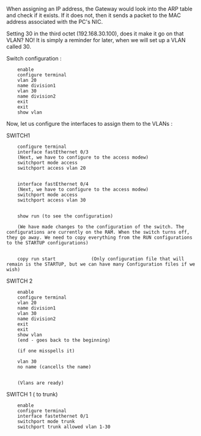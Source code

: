 



When assigning an IP address, the Gateway would look into the ARP table and check if it exists. If it does not, then it sends a packet to the MAC address associated with the PC's NIC. 


Setting 30 in the third octet (192.168.30.100), does it make it go on that VLAN? NO! It is simply a reminder for later, when we will set up a VLAN called 30. 


Switch configuration : 


		enable
		configure terminal
		vlan 20
		name division1
		vlan 30
		name division2
		exit
		exit
		show vlan


Now, let us configure the interfaces to assign them to the VLANs :

SWITCH1

		configure terminal
		interface fastEthernet 0/3
		(Next, we have to configure to the access modew)
		switchport mode access
		switchport access vlan 20
		
		
		interface fastEthernet 0/4
		(Next, we have to configure to the access modew)
		switchport mode access
		switchport access vlan 30
		
		
		show run (to see the configuration)
		
		(We have made changes to the configuration of the switch. The configurations are currently on the RAM. When the switch turns off, they go away. We need to copy everything from the RUN configurations to the STARTUP configurations)
		
		
		copy run start             (Only configuration file that will remain is the STARTUP, but we can have many Configuration files if we wish)
		
		

SWITCH 2


		enable
		configure terminal
		vlan 20
		name division1
		vlan 30
		name division2
		exit
		exit
		show vlan
		(end - goes back to the beginning)
		
		(if one misspells it)
		
		vlan 30
		no name (cancells the name)
		
		
		(Vlans are ready)



SWITCH 1 ( to trunk)



		enable
		configure terminal
		interface fastethernet 0/1
		switchport mode trunk
		switchport trunk allowed vlan 1-30 